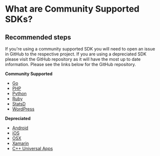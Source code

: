 <properties 
    pageTitle="What are Community Supported SDKs?"
    description="Explain the current community SDKs and where to get support"
    service="microsoft.insights"
    resource="components"
    authors="debugthings"
    articleId="insights_commuinitysdk"
    displayOrder="90"
    selfHelpType="resource"
    cloudEnvironments="public"
    productPesIds="15693" 
    supportTopicIds="32402637"
 />
# What are Community Supported SDKs?

## **Recommended steps**
If you're using a community supported SDK you will need to open an issue in GitHub to the respective project. If you are using a depreciated SDK please visit the GitHub repository as it will have the most up to date information. Please see the links below for the GitHub repository.<br>

**Community Supported**<br>

* [Go](https://github.com/Microsoft/ApplicationInsights-Go)
* [PHP](https://github.com/Microsoft/ApplicationInsights-PHP)
* [Python](https://github.com/Microsoft/ApplicationInsights-Python)
* [Ruby](https://github.com/Microsoft/ApplicationInsights-Ruby)
* [StatsD](https://github.com/Microsoft/ApplicationInsights-statsd)
* [WordPress](https://github.com/Microsoft/ApplicationInsights-WordPress)

**Depreciated**<br>

* [Android](https://github.com/Microsoft/ApplicationInsights-Android)
* [iOS](https://github.com/Microsoft/ApplicationInsights-iOS)
* [OSX](https://github.com/Microsoft/ApplicationInsights-OSX)
* [Xamarin](https://github.com/Microsoft/ApplicationInsights-Xamarin)
* [C++ Universal Apps](https://github.com/Microsoft/ApplicationInsights-CPP)